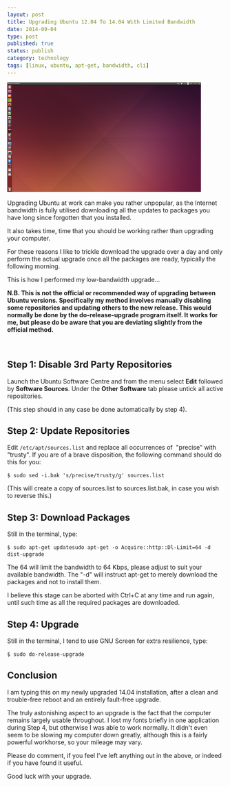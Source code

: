 ```yaml
--- 
layout: post 
title: Upgrading Ubuntu 12.04 To 14.04 With Limited Bandwidth
date: 2014-09-04
type: post 
published: true 
status: publish
category: technology
tags: [linux, ubuntu, apt-get, bandwidth, cli]
---
```


<img src="/assets/ubuntu-1404-desktop.png" class="image-right" alt="Ubuntu 14.04 Desktop">

Upgrading Ubuntu at work can make you rather unpopular, as the Internet bandwidth
is fully utilised downloading all the updates to packages you have long
since forgotten that you installed.

It also takes time, time that you should be working rather
than upgrading your computer.

For these reasons I like to trickle download the upgrade over a day and
only perform the actual upgrade once all the packages are ready,
typically the following morning.

<!--more-->

This is how I performed my low-bandwidth upgrade…

**N.B. This is not the official or recommended way of upgrading between
Ubuntu versions. Specifically my method involves manually disabling some
repositories and updating others to the new release. This would normally
be done by the do-release-upgrade program itself. It works for me, but
please do be aware that you are deviating slightly from the
official method.**

 

Step 1: Disable 3rd Party Repositories
--------------------------------------

Launch the Ubuntu Software Centre and from the menu select **Edit**
followed by **Software Sources**. Under the **Other Software** tab
please untick all active repositories.

(This step should in any case be done automatically by step 4).

Step 2: Update Repositories
---------------------------

Edit `/etc/apt/sources.list` and replace all occurrences of  "precise"
with "trusty". If you are of a brave disposition, the following command
should do this for you:

    $ sudo sed -i.bak 's/precise/trusty/g' sources.list

(This will create a copy of sources.list to sources.list.bak, in case
you wish to reverse this.)

Step 3: Download Packages
-------------------------

Still in the terminal, type:

    $ sudo apt-get updatesudo apt-get -o Acquire::http::Dl-Limit=64 -d dist-upgrade

The 64 will limit the bandwidth to 64 Kbps, please adjust to suit your
available bandwidth. The "-d" will instruct apt-get to merely download
the packages and not to install them.

I believe this stage can be aborted with Ctrl+C at any time and run
again, until such time as all the required packages are downloaded.

Step 4: Upgrade
---------------

Still in the terminal, I tend to use GNU Screen for extra resilience,
type:

    $ sudo do-release-upgrade

Conclusion
----------

I am typing this on my newly upgraded 14.04 installation, after a clean
and trouble-free reboot and an entirely fault-free upgrade.

The truly astonishing aspect to an upgrade is the fact that the computer
remains largely usable throughout. I lost my fonts briefly in one
application during Step 4, but otherwise I was able to work normally. It
didn't even seem to be slowing my computer down greatly, although this
is a fairly powerful workhorse, so your mileage may vary.

Please do comment, if you feel I've left anything out in the above, or
indeed if you have found it useful.

Good luck with your upgrade.

